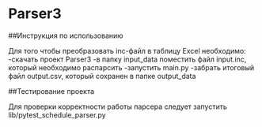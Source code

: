 # Parser3
##Инструкция по использованию

Для того чтобы преобразовать inc-файл в таблицу Excel необходимо:
-скачать проект Parser3
-в папку input_data поместить файл input.inc, который необходимо распарсить
-запустить main.py
-забрать итоговый файл output.csv, который сохранен в папке output_data

##Тестирование проекта

Для проверки корректности работы парсера следует запустить lib/pytest_schedule_parser.py
